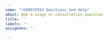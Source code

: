 ```yaml
---
name: "\U0001F914 Questions and Help"
about: Ask a usage or consultation question
title: ''
labels: ''
assignees: ''

---
```



